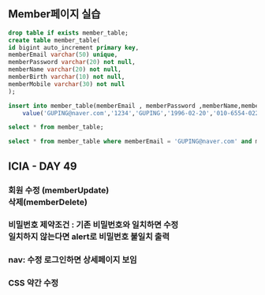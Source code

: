 ## Member페이지 실습

```sql
drop table if exists member_table;
create table member_table(
id bigint auto_increment primary key,
memberEmail varchar(50) unique,
memberPassword varchar(20) not null,
memberName varchar(20) not null,
memberBirth varchar(10) not null,
memberMobile varchar(30) not null
);

insert into member_table(memberEmail , memberPassword ,memberName,memberBirth,memberMobile)
	value('GUPING@naver.com','1234','GUPING','1996-02-20','010-6554-0220');

select * from member_table;

select * from member_table where memberEmail = 'GUPING@naver.com' and memberPassword = '1234';
```

## ICIA -  DAY 49 
### 회원 수정 (memberUpdate)<br>삭제(memberDelete)
### 비밀번호 제약조건 : 기존 비밀번호와 일치하면 수정<br>일치하지 않는다면 alert로 비밀번호 불일치 출력
### nav: 수정 로그인하면 상세페이지 보임
### CSS 약간 수정